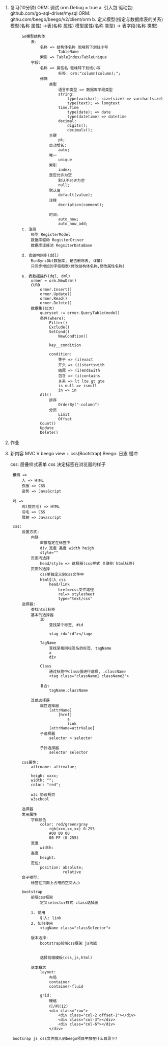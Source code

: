 1. 复习(10分钟)
    ORM:
        调试
            orm.Debug = true
        a. 引入包
            驱动包: github.com/go-sql-driver/mysql
            ORM: githu.com/beego/beego/v2/client/orm
        b. 定义模型(指定与数据库表的关系)
            模型(名称 属性) ->表(名称 属性)
            模型属性(名称 类型) -> 表字段(名称 类型)

            Go模型结构体
                表:
                    名称 => 结构体名称 驼峰转下划线小写
                            TableName
                    索引 => TableIndex/TableUnique
                字段:
                    名称 => 属性名 驼峰转下划线小写
                            标签: orm:"column(column);";
                    修饰
                        类型
                            语言中类型 => 数据库字段类型
                            string:
                                type(varchar); size(size) => varchar(size)
                                type(text); => longtext
                            time.Time
                                type(date); => date
                                type(datetime) => datetime
                            decimal:
                                digits();
                                decimals();
                        主键
                            pk;
                        自动增长:
                            auto;
                        唯一
                            unique
                        索引
                            index;
                        是否允许为空
                            默认不允许为空
                            null;
                        默认值
                            default(value);
                        注释
                            decription(comment);

                        时间:
                            auto_now;
                            auto_now_add;
            c. 注册
                模型 RegisterModel
                数据库驱动 RegisterDriver
                数据库连接池 RegsiterDataBase

            d. 表结构同步(ddl)
                RunSyncDb(数据库, 是否删除表, 详情)
                只同步增加的字段和表(修改结构体名称,修改属性名称)

            e. 表数据操作(dql, dml)
                ormer = orm.NewOrm()
                CURD
                    ormer.Insert()
                    ormer.Update()
                    ormer.Read()
                    ormer.Delete()
                数据集(批次)
                    queryset := ormer.QueryTable(model)
                    条件(where):
                        Filter()
                        Exclude()
                        SetCond()
                            NewCondtion()

                        key__condition

                        condition:
                            等于 => (i)exact
                            开头 => (i)startswith
                            结尾 => (i)endswith
                            包含 => (i)contains
                            关系 => lt lte gt gte
                            is null => isnull
                            in => in
                    All()
                        排序
                            OrderBy("-column")
                        分页
                            Limit
                            Offset
                    Count()
                    Update
                    Delete()

2. 作业
3. 新内容
    MVC
    V beego view + css(Bootstrap)
    Beego:
            日志
        缓冲


    css:
        层叠样式表单
        css 决定标签在浏览器的样子

        模特 =>
            人 => HTML
            衣服 => CSS
            姿势 => JavaScript

        鸡 =>
            鸡(拔完毛) => HTML
            羽毛 => CSS
            展翅 => Javascript

        css:
            设置方式:
                内联
                    直接指定在标签中
                    div 宽度 高度 width heigh
                    style=""
                页面内选择
                    head/style => 选择器(css样式 关联到 html标签)
                页面外选择
                    css单独定义到css文件中
                    html引入 css
                        head/link
                            href=>css文件路径
                            rel=> stylesheet
                            type="text/css"
            选择器:
                查找html标签
                基本的选择器
                    ID
                        查找某个标签, #id

                        <tag id="id"></tag>

                    TagName
                        查找某相同标签名的标签, tagName
                        a
                        div

                    Class
                        通过标签中class值进行选择, .className
                        <tag class="className1 className2">

                    复合:
                        tagName.className

                其他选择器
                    属性选择器
                        [attrName]
                            [href]
                                a
                                link
                        [attrName=attrValue]
                    子选择器
                        selector > selector

                    子孙选择器
                        selector selector

            css属性:
                attrname: attrvalue;

                heigh: xxxx;
                width: "";
                color: "red";

                w3c 协议规范
                w3school

            选择器
            常用属性
                字体颜色
                    color: red/green/gray
                        rgb(xxx,xx,xx) 0-255
                        #00 00 00
                        00-FF (0-255)
                宽度
                    width:
                高度
                    height:
                定位:
                    position: absolute;
                              relative
            盒子模型:
                标签在页面上占用的空间大小

            bootstrap
                前端css框架
                    定义selector样式 class选择器

                1. 使用
                    引入: link
                2. 如何使用
                    <tagName class="classSelector">

                版本选择:
                    bootstrap前端css框架 js功能


                    选择前端模板(css,js,html)

                基本概念
                    layout:
                        布局
                        container
                        container-fluid

                    grid:
                        栅格
                        行/列(12)
                        <div class="row">
                            <div class="col-2 offset-1"></div>
                            <div class="col-3"></div>
                            <div class="col-6"></div>
                        </div>

        bootsrap js css文件放入到beego项目中放在什么目录下?